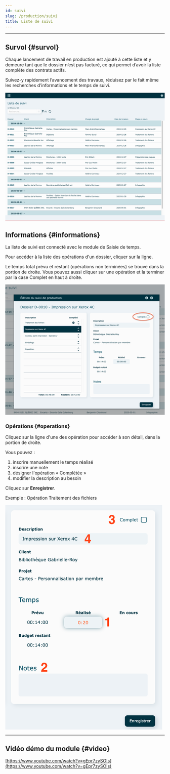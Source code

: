 ```yaml
---
id: suivi
slug: /production/suivi
title: Liste de suivi
---
```


---

## Survol {#survol}

Chaque lancement de travail en production est ajouté à cette liste et y demeure tant que le dossier n’est pas facturé, ce qui permet d’avoir la liste complète des contrats actifs.

Suivez-y rapidement l’avancement des travaux, réduisez par le fait même les recherches d’informations et le temps de suivi.

![](../../static/img/Liste_suivi_01.png)

## Informations {#informations}

La liste de suivi est connecté avec le module de Saisie de temps.

Pour accéder à la liste des opérations d'un dossier, cliquer sur la ligne.

Le temps total prévu et restant (opérations non terminées) se trouve dans la portion de droite.
Vous pouvez aussi cliquer sur une opération et la terminer par la case Complet en haut à droite.

![](../../static/img/Liste_suivi_03.png)

### Opérations {#operations}

Cliquez sur la ligne d'une des opération pour accéder à son détail, dans la portion de droite.

Vous pouvez :

1. inscrire manuellement le temps réalisé
2. inscrire une note
3. désigner l'opération « Complétée »
4. modifier la description au besoin

Cliquez sur **Enregistrer**.

Exemple : Opération Traitement des fichiers

![](../../static/img/Liste_suivi_04.png)

---

## Vidéo démo du module {#video}

[https://www.youtube.com/watch?v=gEpr7zySOIs](https://www.youtube.com/watch?v=gEpr7zySOIs)

